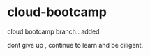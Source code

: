 # cloud-bootcamp



cloud bootcamp branch.. added 



dont give up , continue to learn and be diligent. 

